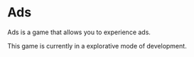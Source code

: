 # Ads
Ads is a game that allows you to experience ads.

This game is currently in a explorative mode of development.
